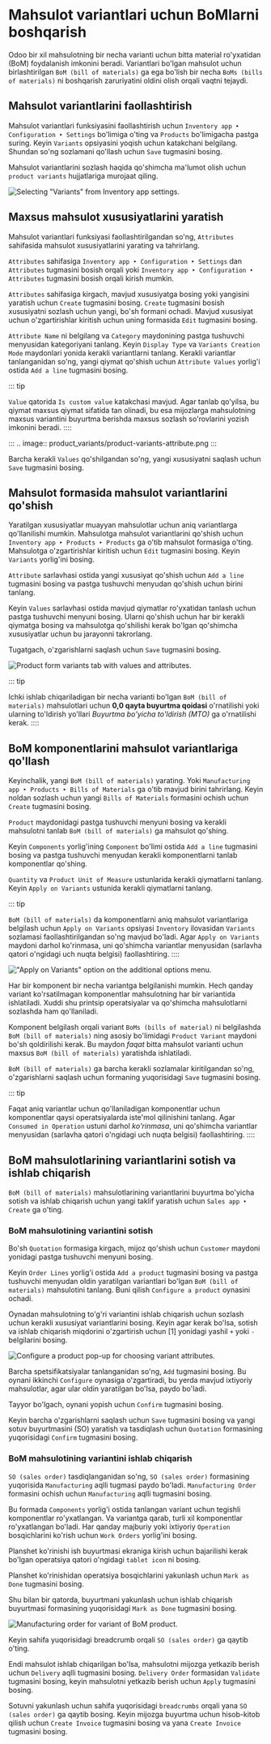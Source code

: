 # Mahsulot variantlari uchun BoMlarni boshqarish

Odoo bir xil mahsulotning bir necha varianti uchun bitta material ro'yxatidan (BoM) foydalanish imkonini beradi. Variantlari bo'lgan mahsulot uchun birlashtirilgan `BoM (bill of materials)` ga ega bo'lish bir necha `BoMs (bills of materials)` ni boshqarish zaruriyatini oldini olish orqali vaqtni tejaydi.

## Mahsulot variantlarini faollashtirish

Mahsulot variantlari funksiyasini faollashtirish uchun `Inventory app ‣ Configuration ‣ Settings` bo'limiga o'ting va `Products` bo'limigacha pastga suring. Keyin `Variants` opsiyasini yoqish uchun katakchani belgilang. Shundan so'ng sozlamani qo'llash uchun `Save` tugmasini bosing.

Mahsulot variantlarini sozlash haqida qo'shimcha ma'lumot olish uchun `product variants` hujjatlariga murojaat qiling.

![Selecting \"Variants\" from Inventory app settings.](product_variants/product-variants-variants-settings.png)

## Maxsus mahsulot xususiyatlarini yaratish

Mahsulot variantlari funksiyasi faollashtirilgandan so'ng, `Attributes` sahifasida mahsulot xususiyatlarini yarating va tahrirlang.

`Attributes` sahifasiga `Inventory app ‣ Configuration ‣ Settings` dan `Attributes` tugmasini bosish orqali yoki `Inventory app ‣ Configuration ‣ Attributes` tugmasini bosish orqali kirish mumkin.

`Attributes` sahifasiga kirgach, mavjud xususiyatga bosing yoki yangisini yaratish uchun `Create` tugmasini bosing. `Create` tugmasini bosish xususiyatni sozlash uchun yangi, bo'sh formani ochadi. Mavjud xususiyat uchun o'zgartirishlar kiritish uchun uning formasida `Edit` tugmasini bosing.

`Attribute Name` ni belgilang va `Category` maydonining pastga tushuvchi menyusidan kategoriyani tanlang. Keyin `Display Type` va `Variants Creation Mode` maydonlari yonida kerakli variantlarni tanlang. Kerakli variantlar tanlanganidan so'ng, yangi qiymat qo'shish uchun `Attribute Values` yorlig'i ostida `Add a line` tugmasini bosing.

::: tip

`Value` qatorida `Is custom value` katakchasi mavjud. Agar tanlab qo'yilsa, bu qiymat maxsus qiymat sifatida tan olinadi, bu esa mijozlarga mahsulotning maxsus variantini buyurtma berishda maxsus sozlash so'rovlarini yozish imkonini beradi.
::::

::: 
.. image:: product_variants/product-variants-attribute.png
:::

Barcha kerakli `Values` qo'shilgandan so'ng, yangi xususiyatni saqlash uchun `Save` tugmasini bosing.

## Mahsulot formasida mahsulot variantlarini qo'shish

Yaratilgan xususiyatlar muayyan mahsulotlar uchun aniq variantlarga qo'llanilishi mumkin. Mahsulotga mahsulot variantlarini qo'shish uchun `Inventory app ‣ Products ‣ Products` ga o'tib mahsulot formasiga o'ting. Mahsulotga o'zgartirishlar kiritish uchun `Edit` tugmasini bosing. Keyin `Variants` yorlig'ini bosing.

`Attribute` sarlavhasi ostida yangi xususiyat qo'shish uchun `Add a line` tugmasini bosing va pastga tushuvchi menyudan qo'shish uchun birini tanlang.

Keyin `Values` sarlavhasi ostida mavjud qiymatlar ro'yxatidan tanlash uchun pastga tushuvchi menyuni bosing. Ularni qo'shish uchun har bir kerakli qiymatga bosing va mahsulotga qo'shilishi kerak bo'lgan qo'shimcha xususiyatlar uchun bu jarayonni takrorlang.

Tugatgach, o'zgarishlarni saqlash uchun `Save` tugmasini bosing.

![Product form variants tab with values and attributes.](product_variants/product-variants-product-form.png)

::: tip

Ichki ishlab chiqariladigan bir necha varianti bo'lgan `BoM (bill of materials)` mahsulotlari uchun **0,0 qayta buyurtma qoidasi** o'rnatilishi yoki ularning to'ldirish yo'llari *Buyurtma bo'yicha to'ldirish (MTO)* ga o'rnatilishi kerak.
::::

## BoM komponentlarini mahsulot variantlariga qo'llash

Keyinchalik, yangi `BoM (bill of materials)` yarating. Yoki `Manufacturing app ‣ Products ‣ Bills of Materials` ga o'tib mavjud birini tahrirlang. Keyin noldan sozlash uchun yangi `Bills of Materials` formasini ochish uchun `Create` tugmasini bosing.

`Product` maydonidagi pastga tushuvchi menyuni bosing va kerakli mahsulotni tanlab `BoM (bill of materials)` ga mahsulot qo'shing.

Keyin `Components` yorlig'ining `Component` bo'limi ostida `Add a line` tugmasini bosing va pastga tushuvchi menyudan kerakli komponentlarni tanlab komponentlar qo'shing.

`Quantity` va `Product Unit of Measure` ustunlarida kerakli qiymatlarni tanlang. Keyin `Apply on Variants` ustunida kerakli qiymatlarni tanlang.

::: tip

`BoM (bill of materials)` da komponentlarni aniq mahsulot variantlariga belgilash uchun `Apply on Variants` opsiyasi `Inventory` ilovasidan `Variants` sozlamasi faollashtirilgandan so'ng mavjud bo'ladi. Agar `Apply on Variants` maydoni darhol ko'rinmasa, uni qo'shimcha variantlar menyusidan (sarlavha qatori o'ngidagi uch nuqta belgisi) faollashtiring.
::::

![\"Apply on Variants\" option on the additional options menu.](product_variants/product-variants-apply-on-variants.png)

Har bir komponent bir necha variantga belgilanishi mumkin. Hech qanday variant ko'rsatilmagan komponentlar mahsulotning har bir variantida ishlatiladi. Xuddi shu printsip operatsiyalar va qo'shimcha mahsulotlarni sozlashda ham qo'llaniladi.

Komponent belgilash orqali variant `BoMs (bills of material)` ni belgilashda `BoM (bill of materials)` ning asosiy bo'limidagi `Product Variant` maydoni bo'sh qoldirilishi kerak. Bu maydon *faqat* bitta mahsulot varianti uchun maxsus `BoM (bill of materials)` yaratishda ishlatiladi.

`BoM (bill of materials)` ga barcha kerakli sozlamalar kiritilgandan so'ng, o'zgarishlarni saqlash uchun formaning yuqorisidagi `Save` tugmasini bosing.

::: tip

Faqat aniq variantlar uchun qo'llaniladigan komponentlar uchun komponentlar qaysi operatsiyalarda iste'mol qilinishini tanlang. Agar `Consumed in Operation` ustuni darhol *ko'rinmasa*, uni qo'shimcha variantlar menyusidan (sarlavha qatori o'ngidagi uch nuqta belgisi) faollashtiring.
::::

## BoM mahsulotlarining variantlarini sotish va ishlab chiqarish

`BoM (bill of materials)` mahsulotlarining variantlarini buyurtma bo'yicha sotish va ishlab chiqarish uchun yangi taklif yaratish uchun `Sales app ‣ Create` ga o'ting.

### BoM mahsulotining variantini sotish

Bo'sh `Quotation` formasiga kirgach, mijoz qo'shish uchun `Customer` maydoni yonidagi pastga tushuvchi menyuni bosing.

Keyin `Order Lines` yorlig'i ostida `Add a product` tugmasini bosing va pastga tushuvchi menyudan oldin yaratilgan variantlari bo'lgan `BoM (bill of materials)` mahsulotini tanlang. Buni qilish `Configure a product` oynasini ochadi.

Oynadan mahsulotning to'g'ri variantini ishlab chiqarish uchun sozlash uchun kerakli xususiyat variantlarini bosing. Keyin agar kerak bo'lsa, sotish va ishlab chiqarish miqdorini o'zgartirish uchun [1] yonidagi yashil `+` yoki `-` belgilarini bosing.

![Configure a product pop-up for choosing variant attributes.](product_variants/product-variants-variant-popup.png)

Barcha spetsifikatsiyalar tanlanganidan so'ng, `Add` tugmasini bosing. Bu oynani ikkinchi `Configure` oynasiga o'zgartiradi, bu yerda mavjud ixtiyoriy mahsulotlar, agar ular oldin yaratilgan bo'lsa, paydo bo'ladi.

Tayyor bo'lgach, oynani yopish uchun `Confirm` tugmasini bosing.

Keyin barcha o'zgarishlarni saqlash uchun `Save` tugmasini bosing va yangi sotuv buyurtmasini (SO) yaratish va tasdiqlash uchun `Quotation` formasining yuqorisidagi `Confirm` tugmasini bosing.

### BoM mahsulotining variantini ishlab chiqarish

`SO (sales order)` tasdiqlanganidan so'ng, `SO (sales order)` formasining yuqorisida `Manufacturing` aqlli tugmasi paydo bo'ladi. `Manufacturing Order` formasini ochish uchun `Manufacturing` aqlli tugmasini bosing.

Bu formada `Components` yorlig'i ostida tanlangan variant uchun tegishli komponentlar ro'yxatlangan. Va variantga qarab, turli xil komponentlar ro'yxatlangan bo'ladi. Har qanday majburiy yoki ixtiyoriy `Operation` bosqichlarini ko'rish uchun `Work Orders` yorlig'ini bosing.

Planshet ko'rinishi ish buyurtmasi ekraniga kirish uchun bajarilishi kerak bo'lgan operatsiya qatori o'ngidagi `tablet icon` ni bosing.

Planshet ko'rinishidan operatsiya bosqichlarini yakunlash uchun `Mark as Done` tugmasini bosing.

Shu bilan bir qatorda, buyurtmani yakunlash uchun ishlab chiqarish buyurtmasi formasining yuqorisidagi `Mark as Done` tugmasini bosing.

![Manufacturing order for variant of BoM product.](product_variants/product-variants-manufacturing-order.png)

Keyin sahifa yuqorisidagi breadcrumb orqali `SO (sales order)` ga qaytib o'ting.

Endi mahsulot ishlab chiqarilgan bo'lsa, mahsulotni mijozga yetkazib berish uchun `Delivery` aqlli tugmasini bosing. `Delivery Order` formasidan `Validate` tugmasini bosing, keyin mahsulotni yetkazib berish uchun `Apply` tugmasini bosing.

Sotuvni yakunlash uchun sahifa yuqorisidagi `breadcrumbs` orqali yana `SO (sales order)` ga qaytib bosing. Keyin mijozga buyurtma uchun hisob-kitob qilish uchun `Create Invoice` tugmasini bosing va yana `Create Invoice` tugmasini bosing.